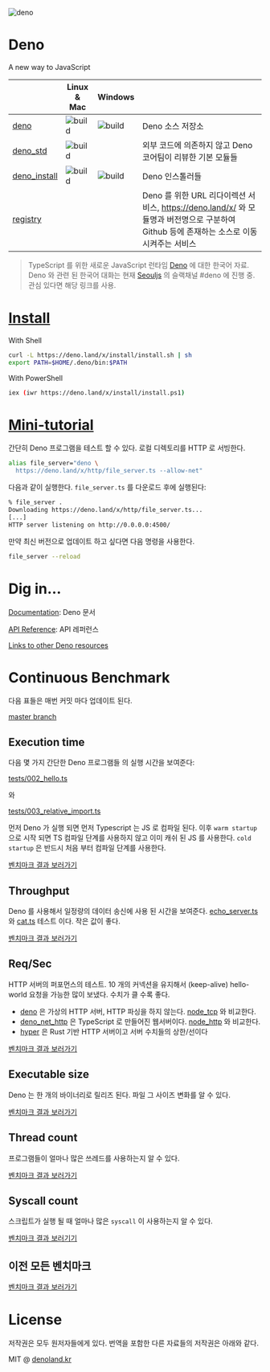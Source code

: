 ![deno](https://deno.land/deno_logo_2.gif)

# Deno

A new way to JavaScript

|                                                          | Linux & Mac                                                                                              | Windows                                                                                       |                                                                                                                                          |
| -------------------------------------------------------- | -------------------------------------------------------------------------------------------------------- | --------------------------------------------------------------------------------------------- | ---------------------------------------------------------------------------------------------------------------------------------------- |
| [deno](https://github.com/denoland/deno)                 | ![build](https://travis-ci.com/denoland/deno.svg?branch=master)                                          | ![build](https://ci.appveyor.com/api/projects/status/yel7wtcqwoy0to8x/branch/master?svg=true) | Deno 소스 저장소                                                                                                                         |
| [deno_std](https://github.com/denoland/deno_std)         | ![build](https://dev.azure.com/denoland/deno_std/_apis/build/status/denoland.deno_std?branchName=master) |                                                                                               | 외부 코드에 의존하지 않고 Deno 코어팀이 리뷰한 기본 모듈들                                                                               |
| [deno_install](https://github.com/denoland/deno_install) | ![build](https://api.travis-ci.com/denoland/deno_install.svg?branch=master)                              | ![build](https://ci.appveyor.com/api/projects/status/gtekeaf7r60xa896?branch=master&svg=true) | Deno 인스톨러들                                                                                                                          |
| [registry](https://github.com/denoland/registry)         |                                                                                                          |                                                                                               | Deno 를 위한 URL 리다이렉션 서비스, https://deno.land/x/ 와 모듈명과 버전명으로 구분하여 Github 등에 존재하는 소스로 이동시켜주는 서비스 |

> TypeScript 를 위한 새로운 JavaScript 런타임 [Deno](https://deno.land/) 에 대한 한국어 자료. Deno 와 관련 된 한국어 대화는 현재 [Seouljs](https://seoul.js.org/) 의 슬랙채널 #deno 에 진행 중. 관심 있다면 해당 링크를 사용.

# [Install](https://deno.land/#install)

With Shell

```sh
curl -L https://deno.land/x/install/install.sh | sh
export PATH=$HOME/.deno/bin:$PATH
```

With PowerShell

```sh
iex (iwr https://deno.land/x/install/install.ps1)
```

# [Mini-tutorial](https://deno.land/#mini-tutorial)

간단히 Deno 프로그램을 테스트 할 수 있다. 로컬 디렉토리를 HTTP 로 서빙한다.

```sh
alias file_server="deno \
  https://deno.land/x/http/file_server.ts --allow-net"
```

다음과 같이 실행한다. `file_server.ts` 를 다운로드 후에 실행된다:

```sh
% file_server .
Downloading https://deno.land/x/http/file_server.ts...
[...]
HTTP server listening on http://0.0.0.0:4500/
```

만약 최신 버전으로 업데이트 하고 싶다면 다음 명령을 사용한다.

```sh
file_server --reload
```

# Dig in...

[Documentation](https://github.com/denoland/deno/blob/master/Docs.md): Deno 문서

[API Reference](https://deno.land/typedoc/index.html): API 레퍼런스

[Links to other Deno resources](https://github.com/denolib/awesome-deno)

# Continuous Benchmark

다음 표들은 매번 커밋 마다 업데이트 된다.

[master branch](https://github.com/denoland/deno)

## Execution time

다음 몇 가지 간단한 Deno 프로그램들 의 실행 시간을 보여준다:

[tests/002_hello.ts](https://github.com/denoland/deno/blob/master/tests/002_hello.ts)

와

[tests/003_relative_import.ts](https://github.com/denoland/deno/blob/master/tests/003_relative_import.ts)

먼저 Deno 가 실행 되면 먼저 Typescript 는 JS 로 컴파일 된다. 이후 `warm startup` 으로 시작 되면 TS 컴파일 단계를 사용하지 않고 이미 캐쉬 된 JS 를 사용한다. `cold startup` 은 반드시 처음 부터 컴파일 단계를 사용한다.

[벤치마크 결과 보러가기](https://deno.land/#exec-time)

## Throughput

Deno 를 사용해서 일정량의 데이터 송신에 사용 된 시간을 보여준다. [echo_server.ts](https://github.com/denoland/deno/blob/master/tests/echo_server.ts) 와 [cat.ts](https://github.com/denoland/deno/blob/master/tests/cat.ts) 테스트 이다. 작은 값이 좋다.

[벤치마크 결과 보러가기](https://deno.land/#throughput)

## Req/Sec

HTTP 서버의 퍼포먼스의 테스트. 10 개의 커넥션을 유지해서 (keep-alive) hello-world 요청을 가능한 많이 보냈다. 수치가 클 수록 좋다.

- [deno](https://github.com/denoland/deno/blob/master/tests/http_bench.ts) 은 가상의 HTTP 서버, HTTP 파싱을 하지 않는다. [node_tcp](https://github.com/denoland/deno/blob/master/tools/node_tcp.js) 와 비교한다.
- [deno_net_http](https://github.com/denoland/deno_std/blob/master/http/http_bench.ts) 은 TypeScript 로 만들어진 웹서버이다. [node_http](https://github.com/denoland/deno/blob/master/tools/node_http.js) 와 비교한다.
- [hyper](https://github.com/denoland/deno/blob/master/tools/hyper_hello.rs) 은 Rust 기반 HTTP 서버이고 서버 수치들의 상한/선이다

[벤치마크 결과 보러가기](https://deno.land/#req-per-sec)

## Executable size

Deno 는 한 개의 바이너리로 릴리즈 된다. 파일 그 사이즈 변화를 알 수 있다.

[벤치마크 결과 보러가기](https://deno.land/#size)

## Thread count

프로그램들이 얼마나 많은 쓰레드를 사용하는지 알 수 있다.

[벤치마크 결과 보러가기](https://deno.land/#threads)

## Syscall count

스크립트가 실행 될 때 얼마나 많은 `syscall` 이 사용하는지 알 수 있다.

[벤치마크 결과 보러기기](https://deno.land/#threads)

## 이전 모든 벤치마크
[벤치마크 결과 보러가기](https://deno.land/all_benchmark.html)

# License

저작권은 모두 원저자들에게 있다. 번역을 포함한 다른 자료들의 저작권은 아래와 같다.

MIT @ [denoland.kr](https://github.com/denoland-kr)
